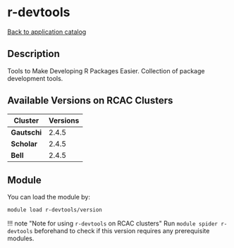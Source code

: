 # r-devtools

[Back to application catalog](../app_catalog.md)

## Description
Tools to Make Developing R Packages Easier. Collection of package development tools.

## Available Versions on RCAC Clusters
|Cluster|Versions|
|---|---|
|**Gautschi**|2.4.5|
|**Scholar**|2.4.5|
|**Bell**|2.4.5|

## Module
You can load the module by:

```bash
module load r-devtools/version
```

!!! note "Note for using `r-devtools` on RCAC clusters"
    Run `module spider r-devtools` beforehand to check if this version requires any prerequisite modules.
